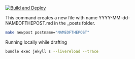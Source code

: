 [![Build and Deploy](https://github.com/jeev20/jeev20.github.io/actions/workflows/pages-deploy.yml/badge.svg)](https://github.com/jeev20/jeev20.github.io/actions/workflows/pages-deploy.yml)

This command creates a new file with name YYYY-MM-dd-NAMEOFTHEPOST.md in the _posts folder. 
```bash
make newpost postname="NAMEOFTHEPOST"
```

Running locally while drafting
```bash
bundle exec jekyll s --livereload --trace
```